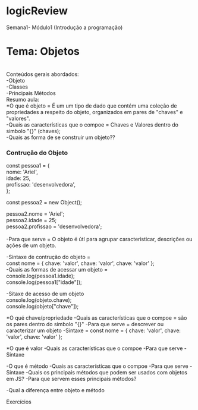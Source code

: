 # logicReview
Semana1- Módulo1 (Introdução a programação) 
<br>
<h1> Tema: Objetos </h1>
<br>
Conteúdos gerais abordados:<br>
-Objeto<br>
-Classes <br>
-Principais Métodos
<br>
Resumo aula:<br>
*O que é objeto = É um um tipo de dado que contém uma coleção de propriedades a respeito do objeto, organizados em pares de "chaves" e "valores".
<br>
-Quais as características que o compoe = Chaves e Valores dentro do simbolo "{}" (chaves);
<br>
-Quais as forma de se construir um objeto??
<h3>Contrução do Objeto</h3>
const pessoa1 = {<br>
  nome: 'Ariel',<br>
  idade: 25,<br>
  profissao: 'desenvolvedora',<br>
};<br>

const pessoa2 = new Object();<br>

pessoa2.nome = 'Ariel';<br>
pessoa2.idade = 25;<br>
pessoa2.profissao = 'desenvolvedora';<br>
<br>
-Para que serve = O objeto é útl para agrupar caracteristicar, descrições ou ações de um objeto.
<br>

-Sintaxe de contrução do objeto = <br>
const nome = {
  chave: 'valor',
  chave: 'valor',
  chave: 'valor'
};
<br>
-Quais as formas de acessar um objeto = <br>
console.log(pessoa1.idade); <br>
console.log(pessoa1["idade"]);<br>

-Sitaxe de acesso de um objeto <br>
console.log(objeto.chave); <br>
console.log(objeto["chave"]);<br>

*O qué chave/propriedade
-Quais as características que o compoe = são os pares dentro do simbolo "{}"
-Para que serve =  descrever ou caracterizar um objeto
-Sintaxe =
const nome = {
  chave: 'valor',
  chave: 'valor',
  chave: 'valor'
};

*O que é valor
-Quais as características que o compoe
-Para que serve
-Sintaxe 


-O que é método
-Quais as características que o compoe
-Para que serve
-Sintaxe 
-Quais os principais métodos que podem ser usados com objetos em JS?
-Para que servem esses principais métodos?


-Qual a diferença entre objeto e método

Exercícios
